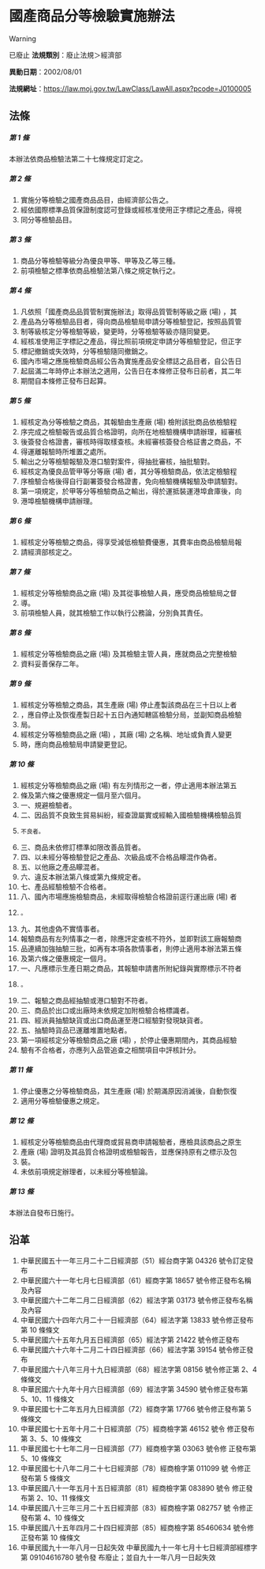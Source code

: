 # 國產商品分等檢驗實施辦法


> [!WARNING]
> 已廢止
**法規類別**：廢止法規＞經濟部

**異動日期**：2002/08/01  

**法規網址**：https://law.moj.gov.tw/LawClass/LawAll.aspx?pcode=J0100005



## 法條
##### 第 1 條
本辦法依商品檢驗法第二十七條規定訂定之。

##### 第 2 條
1. 實施分等檢驗之國產商品品目，由經濟部公告之。
1. 經依國際標準品質保證制度認可登錄或經核准使用正字標記之產品，得視
1. 同分等檢驗品目。

##### 第 3 條
1. 商品分等檢驗等級分為優良甲等、甲等及乙等三種。
1. 前項檢驗之標準依商品檢驗法第八條之規定執行之。

##### 第 4 條
1. 凡依照「國產商品品質管制實施辦法」取得品質管制等級之廠 (場) ，其
1. 產品為分等檢驗品目者，得向商品檢驗局申請分等檢驗登記，按照品質管
1. 制等級核定分等檢驗等級，變更時，分等檢驗等級亦隨同變更。
1. 經核准使用正字標記之產品，得比照前項規定申請分等檢驗登記，但正字
1. 標記撤銷或失效時，分等檢驗隨同撤銷之。
1. 國內市場之應施檢驗商品經公告為實施產品安全標誌之品目者，自公告日
1. 起屆滿二年時停止本辦法之適用，公告日在本條修正發布日前者，其二年
1. 期間自本條修正發布日起算。

##### 第 5 條
1. 經核定為分等檢驗之商品，其報驗由生產廠 (場) 檢附該批商品依檢驗程
1. 序完成之檢驗報告或品質合格證明，向所在地檢驗機構申請辦理，經審核
1. 後簽發合格證書，審核時得取樣查核。未經審核簽發合格証書之商品，不
1. 得運離報驗時所堆置之處所。
1. 輸出之分等檢驗報驗及港口驗對案件，得抽批審核，抽批驗對。
1. 經核定為優良品管甲等分等廠 (場) 者，其分等檢驗商品，依法定檢驗程
1. 序檢驗合格後得自行副署簽發合格證書，免向檢驗機構報驗及申請驗對。
1. 第一項規定，於甲等分等檢驗商品之輸出，得於運抵裝運港埠倉庫後，向
1. 港埠檢驗機構申請辦理。

##### 第 6 條
1. 經核定分等檢驗之商品，得享受減低檢驗費優惠，其費率由商品檢驗局報
1. 請經濟部核定之。

##### 第 7 條
1. 經核定分等檢驗商品之廠 (場) 及其從事檢驗人員，應受商品檢驗局之督
1. 導。
1. 前項檢驗人員，就其檢驗工作以執行公務論，分別負其責任。

##### 第 8 條
1. 經核定分等檢驗商品之廠 (場) 及其檢驗主管人員，應就商品之完整檢驗
1. 資料妥善保存二年。

##### 第 9 條
1. 經核定分等檢驗之商品，其生產廠 (場) 停止產製該商品在三十日以上者
1. ，應自停止及恢復產製日起十五日內通知轄區檢驗分局，並副知商品檢驗
1. 局。
1. 經核定分等檢驗商品之廠 (場) ，其廠 (場) 之名稱、地址或負責人變更
1. 時，應向商品檢驗局申請變更登記。

##### 第 10 條
1. 經核定分等檢驗商品之廠 (場) 有左列情形之一者，停止適用本辦法第五
1. 條及第六條之優惠規定一個月至六個月。
1. 一、規避檢驗者。
1. 二、因品質不良致生貿易糾紛，經查證屬實或經輸入國檢驗機構檢驗品質
1.     不良者。
1. 三、商品未依修訂標準如限改善品質者。
1. 四、以未經分等檢驗登記之產品、次級品或不合格品矇混作偽者。
1. 五、以他廠之產品矇混者。
1. 六、違反本辦法第八條或第九條規定者。
1. 七、產品經驗檢驗不合格者。
1. 八、國內市場應施檢驗商品，未經取得檢驗合格證前逕行運出廠 (場) 者
1.     。
1. 九、其他虛偽不實情事者。
1. 報驗商品有左列情事之一者，除應評定查核不符外，並即對該工廠報驗商
1. 品連續加強抽驗三批，如再有本項各款情事者，則停止適用本辦法第五條
1. 及第六條之優惠規定一個月。
1. 一、凡應標示生產日期之商品，其報驗申請書所附紀錄與實際標示不符者
1.     。
1. 二、報驗之商品經抽驗或港口驗對不符者。
1. 三、商品於出口或出廠時未依規定加附檢驗合格標識者。
1. 四、經派員抽驗缺貨或出口商品運至港口經驗對發現缺貨者。
1. 五、抽驗時貨品已運離堆置地點者。
1. 第一項經核定分等檢驗商品之廠 (場) ，於停止優惠期間內，其商品經驗
1. 驗有不合格者，亦應列入品管追查之相關項目中評核計分。

##### 第 11 條
1. 停止優惠之分等檢驗商品，其生產廠 (場) 於期滿原因消滅後，自動恢復
1. 適用分等檢驗優惠之規定。

##### 第 12 條
1. 經核定分等檢驗商品由代理商或貿易商申請報驗者，應檢具該商品之原生
1. 產廠 (場) 證明及其品質合格證明或檢驗報告，並應保持原有之標示及包
1. 裝。
1. 未依前項規定辦理者，以未經分等檢驗論。

##### 第 13 條
本辦法自發布日施行。

## 沿革
1. 中華民國五十一年三月二十二日經濟部（51）經台商字第 04326  號令訂定發布
1. 中華民國六十一年七月七日經濟部（61）經商字第 18657  號令修正發布名稱及內容
1. 中華民國六十二年二月二日經濟部（62）經法字第 03173  號令修正發布名稱及內容
1. 中華民國六十四年六月二十一日經濟部（64）經法字第 13833  號令修正發布第 10 條條文
1. 中華民國六十五年九月五日經濟部（65）經法字第 21422  號令修正發布
1. 中華民國六十六年十二月二十四日經濟部（66）經法字第 39154  號令修正發布
1. 中華民國六十八年三月十九日經濟部（68）經法字第 08156  號令修正第 2、4 條條文
1. 中華民國六十九年十月六日經濟部（69）經法字第 34590  號令修正發布第 5、10、11  條條文
1. 中華民國七十二年五月九日經濟部（72）經商字第 17766  號令修正發布第 5  條條文
1.  中華民國七十五年十月二十日經濟部（75）經商檢字第 46152  號令  修正發布第 3、5、10 條條文
1.  中華民國七十七年二月一日經濟部（77）經商檢字第 03063  號令修  正發布第 5、10  條條文
1.  中華民國七十八年二月二十七日經濟部（78）經商檢字第 011099 號  令修正發布第 5  條條文
1.  中華民國八十一年五月十五日經濟部（81）經商檢字第 083890 號令  修正發布第 2、10、11  條條文
1.  中華民國八十三年三月二十五日經濟部（83）經商檢字第 082757 號  令修正發布第 4、10  條條文
1.  中華民國八十五年四月二十四日經濟部（85）經商檢字第 85460634  號令修正發布第 10 條條文
1.  中華民國九十一年八月一日起失效  中華民國九十一年七月十七日經濟部經標字第 09104616780  號令發  布廢止；並自九十一年八月一日起失效
